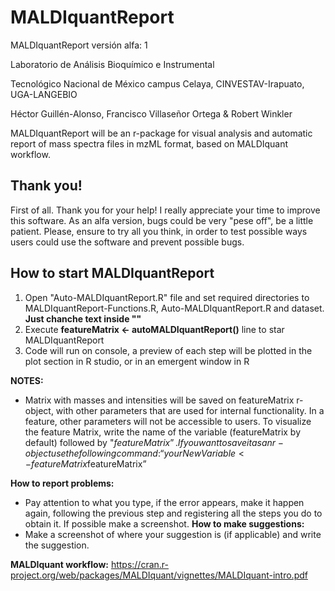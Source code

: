 # MALDIquantReport

MALDIquantReport versión alfa: 1

Laboratorio de Análisis Bioquímico e Instrumental

Tecnológico Nacional de México campus Celaya, CINVESTAV-Irapuato, UGA-LANGEBIO

Héctor Guillén-Alonso, Francisco Villaseñor Ortega & Robert Winkler

MALDIquantReport will be an r-package for visual analysis and automatic report of mass spectra files in mzML format, based on MALDIquant workflow.

## Thank you!
First of all. Thank you for your help! I really appreciate your time to improve this software. 
As an alfa version, bugs could be very "pese off", be a little patient. Please, ensure to try all you think, in order to test possible ways users could use the software and prevent possible bugs.

## How to start MALDIquantReport

1. Open "Auto-MALDIquantReport.R" file and set required directories to MALDIquantReport-Functions.R, Auto-MALDIquantReport.R and dataset. **Just chanche text inside ""**
2. Execute **featureMatrix <- autoMALDIquantReport()** line to star MALDIquantReport
3. Code will run on console, a preview of each step will be plotted in the plot section in R studio, or in an emergent window in R

**NOTES:**

* Matrix with masses and intensities will be saved on featureMatrix r-object, with other parameters that are used for internal functionality. In a feature, other parameters will not be accessible to users. To visualize the feature Matrix, write the name of the variable (featureMatrix by default) followed by "$featureMatrix”. If you want to save it as an r-object use the following command: “yourNewVariable <- featureMatrix$featureMatrix”

 **How to report problems:** 
 * Pay attention to what you type, if the error appears, make it happen again, following the previous step and registering all the steps you do to obtain it. If possible make a screenshot.
**How to make suggestions:**
* Make a screenshot of where your suggestion is (if applicable) and write the suggestion.

**MALDIquant workflow:** https://cran.r-project.org/web/packages/MALDIquant/vignettes/MALDIquant-intro.pdf
